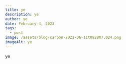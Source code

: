 ```yaml
---
title: ye
description: ye
author: ye
date: February 4, 2023
tags:
  - post
image: /assets/blog/carbon-2021-06-11t092807.024.png
imageAlt: ye
---
```

y﻿e